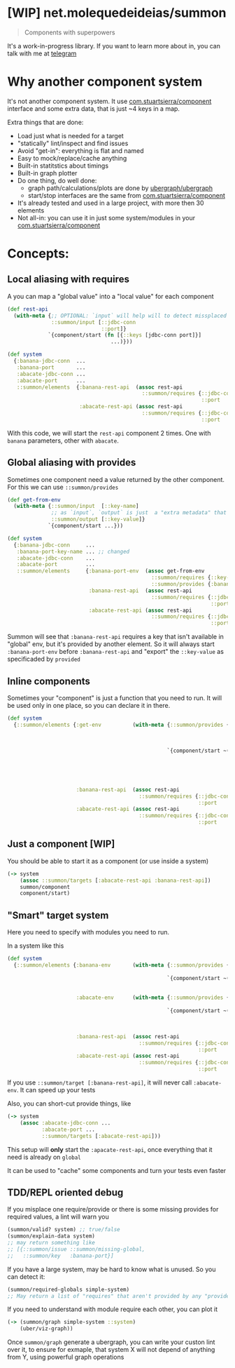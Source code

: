 # [WIP] net.molequedeideias/summon 
> Components with superpowers

It's a work-in-progress library. If you want to learn more about in, you can talk with me at [telegram](https://t.me/souenzzo) 

# Why another component system

It's not another component system. It use [com.stuartsierra/component](https://github.com/stuartsierra/component) interface
and some extra data, that is just ~4 keys in a map.

Extra things that are done:

- Load just what is needed for a target
- "statically" lint/inspect and find issues
- Avoid "get-in": everything is flat and named
- Easy to mock/replace/cache anything
- Built-in statitstics about timings
- Built-in graph plotter
- Do one thing, do well done:
  - graph path/calculations/plots are done by [ubergraph/ubergraph](https://github.com/Engelberg/ubergraph)
  - start/stop interfaces are the same from [com.stuartsierra/component](https://github.com/stuartsierra/component)
- It's already tested and used in a large project, with more then 30 elements
- Not all-in: you can use it in just some system/modules in your [com.stuartsierra/component](https://github.com/stuartsierra/component)

# Concepts:

## Local aliasing with requires

A you can map a "global value" into a "local value" for each component

```clojure
(def rest-api
  (with-meta {;; OPTIONAL: `input` will help will to detect missplaced keys
              ::summon/input [::jdbc-conn
                              ::port]}
             `{component/start (fn [{::keys [jdbc-conn port]}]
                                 ...)}))

(def system
  {:banana-jdbc-conn  ...
   :banana-port       ...
   :abacate-jdbc-conn ...
   :abacate-port      ...
   ::summon/elements  {:banana-rest-api  (assoc rest-api
                                           ::summon/requires {::jdbc-conn :banana-jdbc-conn
                                                              ::port      :banana-port})
                       :abacate-rest-api (assoc rest-api
                                           ::summon/requires {::jdbc-conn :abacate-jdbc-conn
                                                              ::port      :abacate-port})}})
```
With this code, we will start the `rest-api` component 2 times.
One with `banana` parameters, other with `abacate`.

## Global aliasing with provides 

Sometimes one component need a value returned by the other component.
For this we can use `::summon/provides`

```clojure
(def get-from-env
  (with-meta {::summon/input  [::key-name]
              ;; as `input`, `output` is just  a "extra metadata" that help you to find misplaced keywords
              ::summon/output [::key-value]}
             `{component/start ...}))

(def system
  {:banana-jdbc-conn     ...
   :banana-port-key-name ... ;; changed
   :abacate-jdbc-conn    ...
   :abacate-port         ...
   ::summon/elements     {:banana-port-env  (assoc get-from-env
                                              ::summon/requires {::key-name :banana-port-key-name}
                                              ::summon/provides {:banana-port ::key-value})
                          :banana-rest-api  (assoc rest-api
                                              ::summon/requires {::jdbc-conn :banana-jdbc-conna
                                                                 ::port      :banana-port})
                          :abacate-rest-api (assoc rest-api
                                              ::summon/requires {::jdbc-conn :abacate-jdbc-conn
                                                                 ::port      :abacate-port})}})
```

Summon will see that `:banana-rest-api` requires a key that isn't available in "global" env, but it's provided 
by another element. So it will always start `:banana-port-env` before `:banana-rest-api` and "export" the `::key-value`
as specificaded by `provided`

## Inline components

Sometimes your "component" is just a function that you need to run.
It will be used only in one place, so you can declare it in there.

```clojure
(def system
  {::summon/elements {:get-env          (with-meta {::summon/provides {:banana-jdbc-conn  :banana-jdbc-conn
                                                                       :banana-port       :banana-port
                                                                       :abacate-jdbc-conn :abacate-jdbc-conn
                                                                       :abacate-port      :abacate-port}}
                                                   `{component/start ~(fn [_]
                                                                        {:banana-jdbc-conn  (System/getenv ...)
                                                                         :banana-port       (System/getenv ...)
                                                                         :abacate-jdbc-conn (System/getenv ...)
                                                                         :abacate-port      (System/getenv ...)})})

                      :banana-rest-api  (assoc rest-api
                                          ::summon/requires {::jdbc-conn :banana-jdbc-conn
                                                             ::port      :banana-port})
                      :abacate-rest-api (assoc rest-api
                                          ::summon/requires {::jdbc-conn :abacate-jdbc-conn
                                                             ::port      :abacate-port})}})
```

## Just a component [WIP]

You should be able to start it as a component (or use inside a system)
```clojure
(-> system 
    (assoc ::summon/targets [:abacate-rest-api :banana-rest-api])
    summon/component
    component/start)
```

## "Smart" target system

Here you need to specify with modules you need to run.

In a system like this
```clojure
(def system
  {::summon/elements {:banana-env       (with-meta {::summon/provides {:banana-jdbc-conn :banana-jdbc-conn
                                                                       :banana-port      :banana-port}}
                                                   `{component/start ~(fn [_]
                                                                        {:banana-jdbc-conn (System/getenv ...)
                                                                         :banana-port      (System/getenv ...)})})
                      :abacate-env      (with-meta {::summon/provides {:abacate-jdbc-conn :abacate-jdbc-conn
                                                                       :abacate-port      :abacate-port}}
                                                   `{component/start ~(fn [_]
                                                                        {:abacate-jdbc-conn (System/getenv ...)
                                                                         :abacate-port      (System/getenv ...)})})

                      :banana-rest-api  (assoc rest-api
                                          ::summon/requires {::jdbc-conn :banana-jdbc-conn
                                                             ::port      :banana-port})
                      :abacate-rest-api (assoc rest-api
                                          ::summon/requires {::jdbc-conn :abacate-jdbc-conn
                                                             ::port      :abacate-port})}})
```

If you use `::summon/target [:banana-rest-api]`, it will never call `:abacate-env`. It can speed up your tests

Also, you can short-cut provide things, like

```clojure
(-> system
    (assoc :abacate-jdbc-conn ...
           :abacate-port ...
           ::summon/targets [:abacate-rest-api]))
```

This setup will **only** start the `:apacate-rest-api`, once everything that it need is already on `global`

It can be used to "cache" some components and turn your tests even faster 

## TDD/REPL oriented debug

If you misplace one require/provide or there is some missing provides for required values, a lint will warn you
```clojure
(summon/valid? system) ;; true/false
(summon/explain-data system) 
;; may return something like
;; [{::summon/issue ::summon/missing-global,
;;   ::summon/key   :banana-port}] 
```

If you have a large system, may be hard to know what is unused. So you can detect it:

```clojure
(summon/required-globals simple-system)
;; May return a list of "requires" that aren't provided by any "provides"
```

If you need to understand with module require each other, you can plot it

```clojure
(-> (summon/graph simple-system ::system)
    (uber/viz-graph))
```

Once `summon/graph` generate a ubergraph, you can write your custon lint over it, to ensure for exmaple,
that system X will not depend of anything from Y, using powerful graph operations
